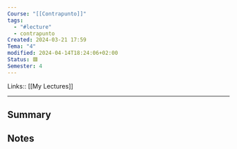 ```yaml
---
Course: "[[Contrapunto]]"
tags:
  - "#lecture"
  - contrapunto
Created: 2024-03-21 17:59
Tema: "4"
modified: 2024-04-14T18:24:06+02:00
Status: 🟥
Semester: 4
---
```

Links:: [[My Lectures]]
___

## Summary

## Notes

